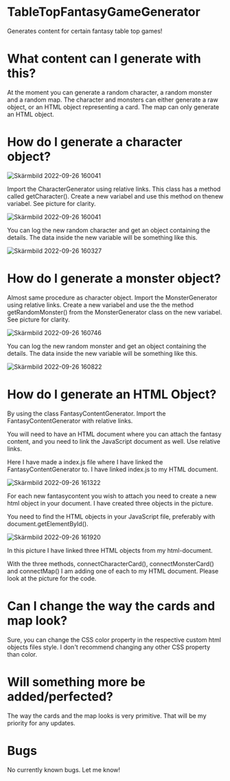 # TableTopFantasyGameGenerator
Generates content for certain fantasy table top games!

# What content can I generate with this?

At the moment you can generate a random character, a random monster and a random map.
The character and monsters can either generate a raw object, or an HTML object representing
a card. The map can only generate an HTML object.

# How do I generate a character object?


![Skärmbild 2022-09-26 160041](https://user-images.githubusercontent.com/89847326/192296161-f797a247-d6c6-4691-8f28-32a22e5d3f6d.png)

Import the CharacterGenerator using relative links.
This class has a method called getCharacter().
Create a new variabel and use this method on thenew variabel.
See picture for clarity.

![Skärmbild 2022-09-26 160041](https://user-images.githubusercontent.com/89847326/192296619-cf656fef-3d23-438d-935b-9a84c4bc66ff.png)

You can log the new random character and get an object containing the details.
The data inside the new variable will be something like this.

![Skärmbild 2022-09-26 160327](https://user-images.githubusercontent.com/89847326/192296941-c9d910a9-bbcf-4970-a459-e1bf5be7eaf4.png)

# How do I generate a monster object?

Almost same procedure as character object.
Import the MonsterGenerator using relative links.
Create a new variabel and use the the method getRandomMonster()
from the MonsterGenerator class on the new variabel.
See picture for clarity.

![Skärmbild 2022-09-26 160746](https://user-images.githubusercontent.com/89847326/192297830-933969fa-a099-4d92-9c71-377673176c0c.png)

You can log the new random monster and get an object containing the details.
The data inside the new variable will be something like this.

![Skärmbild 2022-09-26 160822](https://user-images.githubusercontent.com/89847326/192298022-844a7ba9-a263-4f2f-b0c2-26e51b604b20.png)


# How do I generate an HTML Object?

By using the class FantasyContentGenerator.
Import the FantasyContentGenerator with relative links.

You will need to have an HTML document where you can attach the fantasy content, and you need to link
the JavaScript document as well. Use relative links.

Here I have made a index.js file where I have linked the FantasyContentGenerator to. I have linked index.js to my HTML document.

![Skärmbild 2022-09-26 161322](https://user-images.githubusercontent.com/89847326/192299113-9f860d7c-b785-40a9-aff2-47e224a63d8e.png)

For each new fantasycontent you wish to attach you need to create a new html object in your document.
I have created three objects in the picture.

You need to find the HTML objects in your JavaScript file, preferably with document.getElementById().

![Skärmbild 2022-09-26 161920](https://user-images.githubusercontent.com/89847326/192300476-b17e81a9-3a3c-4338-8a29-05a2ab6f4074.png)

In this picture I have linked three HTML objects from my html-document. 

With the three methods, connectCharacterCard(), connectMonsterCard() and connectMap() I am adding one of each to my HTML document.
Please look at the picture for the code.


# Can I change the way the cards and map look?

Sure, you can change the CSS color property in the respective custom html objects files style.
I don't recommend changing any other CSS property than color.


# Will something more be added/perfected?

The way the cards and the map looks is very primitive. That will be my priority for any updates. 


# Bugs

No currently known bugs. Let me know!








